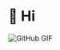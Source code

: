 # 👋 Hi

![GitHub GIF](https://media.giphy.com/media/7EbpiCzotFj135FCdQ/giphy.gif "GitHub Profile GIF")

<!---
yCark/yCark is a ✨ special ✨ repository because its `README.md` (this file) appears on your GitHub profile.
You can click the Preview link to take a look at your changes.
--->
